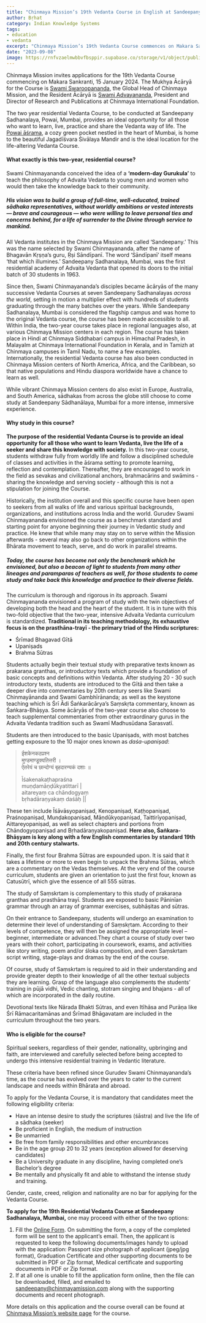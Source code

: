 ```yaml
---
title: "Chinmaya Mission’s 19th Vedanta Course in English at Sandeepany Sadhanalaya, Mumbai Part One: An Overview"
author: Bṛhat
category: Indian Knowledge Systems
tags: 
- education 
- vedanta
excerpt: "Chinmaya Mission’s 19th Vedanta Course commences on Makara Sankranti, 15 January 2024. The two-year residential course  provides an ideal opportunity for all those who want to learn, live, and practice Vedāntā."
date: "2023-09-08"
image: https://rnfvzaelmwbbvfbsppir.supabase.co/storage/v1/object/public/brhatwebsite/05dhiti/chinmayavedantacoursepartone.webp
---
```


Chinmaya Mission invites applications for the 19th Vedanta Course commencing on Makara Sankranti, 15 January 2024. The Mukhya Ācāryā for the Course is [Swami Swaroopananda](https://www.chinmayamission.com/who-we-are/swami-swaroopananda/), the Global Head of Chinmaya Mission, and the Resident Ācāryā is [Swami Advayananda](https://www.chinmayamission.com/who-we-are/acharyas/swami-advayananda/), President and Director of Research and Publications at Chinmaya International Foundation. 

The two year residential Vedanta Course, to be conducted at Sandeepany Sadhanalaya, Powai, Mumbai, provides an ideal opportunity for all those who want to learn, live, practice and share the Vedanta way of life. The [Powai āśrama](https://sandeepany.chinmayamission.com/photo-gallery/), a cozy green pocket nestled in the heart of Mumbai, is home to the beautiful Jagadīśvara Śivālaya Mandir and is the ideal location for the life-altering Vedanta Course.

#### What exactly is this two-year, residential course?

Swami Chinmayananda conceived the idea of a **‘modern-day Gurukula’** to teach the philosophy of Advaita Vedanta to young men and women who would then take the knowledge back to their community. 

##### His vision was to build a group of full-time, well-educated, trained sādhaka representatives, without worldly ambitions or vested interests — brave and courageous — who were willing to leave personal ties and concerns behind, for a life of surrender to the Divine through service to mankind.

All Vedanta institutes in the Chinmaya Mission are called ‘Sandeepany.’ This was the name selected by Swami Chinmayananda, after the name of Bhagavān Kṛṣṇa’s guru, Ṛṣi Sāndīpanī. The word ‘Sāndīpanī’ itself means ‘that which illumines.’ Sandeepany Sadhanalaya, Mumbai, was the first residential academy of Advaita Vedanta that opened its doors to the initial batch of 30 students in 1963. 

Since then, Swami Chinmayananda’s disciples became ācāryās of the many successive Vedanta Courses at seven Sandeepany Sadhanalayas _across the world_, setting in motion a multiplier effect with hundreds of students graduating through the many batches over the years. While Sandeepany Sadhanalaya, Mumbai is considered the flagship campus and was home to the original Vedanta course, the course has been made accessible to all. Within India, the two-year course takes place in regional languages also, at various Chinmaya Mission centers in each region. The course has taken place in Hindi at Chinmaya Siddhabari campus in Himachal Pradesh, in Malayalm at Chinmaya International Foundation in Kerala, and in Tamizh at Chinmaya campuses in Tamil Nadu, to name a few examples. Internationally, the residential Vedanta course has also been conducted in Chinmaya Mission centers of North America, Africa, and the Caribbean, so that native populations and Hindu diaspora worldwide have a chance to learn as well. 

While vibrant Chinmaya Mission centers do also exist in Europe, Australia, and South America, sādhakas from across the globe still choose to come study at Sandeepany Sādhanālaya, Mumbai for a more intense, immersive experience.

#### Why study in this course? 

**The purpose of the residential Vedanta Course is to provide an ideal opportunity for all those who want to learn Vedanta, live the life of a seeker and share this knowledge with society.** In this two-year course, students withdraw fully from worldly life and follow a disciplined schedule of classes and activities in the āśrama setting to promote learning, reflection and contemplation. Thereafter, they are encouraged to work in the field as sevakas and civilizational anchors, brahmacārins and swāmins - sharing the knowledge and serving society - although this is not a stipulation for joining the Course. 

Historically, the institution overall and this specific course have been open to seekers from all walks of life and various spiritual backgrounds, organizations, and institutions across India and the world. Gurudev Swami Chinmayananda envisioned the course as a benchmark standard and starting point for anyone beginning their journey in Vedantic study and practice. He knew that while many may stay on to serve within the Mission afterwards - several may also go back to other organizations within the Bhārata movement to teach, serve, and do work in parallel streams. 

##### Today, the course has become not only the benchmark which he envisioned, but also a beacon of light to students from many other lineages and _paramparas_ of teachers as well, for those students to come study and take back this knowledge and practice to their diverse fields.

The curriculum is thorough and rigorous in its approach. Swami Chinmayananda envisioned a program of study with the twin objectives of developing both the head and the heart of the student. It is in tune with this two-fold objective that the two-year, intensive Advaita Vedanta curriculum is standardized. **Traditional in its teaching methodology, its exhaustive focus is on the prasthāna-trayī - the primary triad of the Hindu scriptures:**

* Śrīmad Bhagavad Gītā
* Upaniṣads
* Brahma Sūtras

Students actually begin their textual study with preparative texts known as prakaraṇa granthas, or introductory texts which provide a foundation of basic concepts and definitions within Vedanta. After studying 20 - 30 such introductory texts, students are introduced to the Gītā and then take a deeper dive into commentaries by 20th century seers like Swami Chinmayānanda and Swami Gambhīrānanda; as well as the keystone teaching which is Śrī Ādi Śaṅkarācārya’s Saṃskṛta commentary, known as Śaṅkara-Bhāṣya. Some ācāryās of the two-year course also choose to teach supplemental commentaries from other extraordinary gurus in the Advaita Vedanta tradition such as Swamī Madhusūdana Sarasvatī.

Students are then introduced to the basic Upaniṣads, with most batches getting exposure to the 10 major ones known as _daśa-upaniṣad_:

>ईशकेनकठप्रश्न  
>मुण्डमाण्डूक्यतित्तरी ।  
>ऐतरेयं च छान्दोग्यं 
>बृहदारण्यकं दशाः ॥  
>
>Īśakenakaṭhapraśna  
>muṇḍamāṇḍūkyatittarī |  
>aitareyaṃ ca chāndogyaṃ   
>bṛhadāraṇyakaṃ daśāḥ ||

These ten include Īśāvāsyopaniṣad, Kenopaniṣad, Kaṭḥopaniṣad, Praśnopaniṣad, Munḍakopaniṣad, Māṇdūkyopaniṣad, Taittirīyopaniṣad, Aittareyopaniṣad, as well as select chapters and portions from Chāndogyopaniṣad and Bṛhadāraṇyakopaniṣad. **Here also, Śaṅkara-Bhāṣyam is key along with a few English commentaries by standard 19th and 20th century stalwarts.**

Finally, the first four Brahma Sūtras are expounded upon. It is said that it takes a lifetime or more to even begin to unpack the Brahma Sūtras, which are a commentary on the Vedas themselves. At the very end of the course curriculum, students are given an orientation to just the first four, known as Catusūtrī, which give the essence of all 555 sūtras. 

The study of Saṃskrtam is complementary to this study of prakaraṇa granthas and prasthāna trayī. Students are exposed to basic Pāninīan grammar through an array of grammar exercises, subhāṣitas and sūtras. 

On their entrance to Sandeepany, students will undergo an examination to determine their level of understanding of Saṃskṛtam. According to their levels of competence, they will then be assigned the appropriate level – beginner, intermediate or advanced.They chart a course of study over two years with their cohort, participating in coursework, exams, and activities like story writing, poem and/or śloka composition, and even Saṃskrtam script writing, stage-plays and dramas by the end of the course.

Of course, study of Saṃskrtam is required to aid in their understanding and provide greater depth to their knowledge of all the other textual subjects they are learning. Grasp of the language also complements the students’ training in pūjā vidhi, Vedic chanting, stotram singing and bhajans - all of which are incorporated in the daily routine. 

Devotional texts like Nārada Bhakti Sūtras, and even Itīhāsa and Purāṇa like Śrī Rāmacaritamānas and Śrīmad Bhāgavatam are included in the curriculum throughout the two years. 

#### Who is eligible for the course?

Spiritual seekers, regardless of their gender, nationality, upbringing and faith, are interviewed and carefully selected before being accepted to undergo this intensive residential training in Vedantic literature. 

These criteria have been refined since Gurudev Swami Chinmayananda’s time, as the course has evolved over the years to cater to the current landscape and needs within Bhārata and abroad. 

To apply for the Vedanta Course, it is mandatory that candidates meet the following eligibility criteria:

* Have an intense desire to study the scriptures (śāstra) and live the life of a sādhaka (seeker)
* Be proficient in English, the medium of instruction
* Be unmarried
* Be free from family responsibilities and other encumbrances
* Be in the age group 20 to 32 years (exception allowed for deserving candidates)
* Be a University graduate in any discipline, having completed one’s Bachelor’s degree
* Be mentally and physically fit and able to withstand the intense study and training.

Gender, caste, creed, religion and nationality are no bar for applying for the Vedanta Course.

**To apply for the 19th Residential Vedanta Course at Sandeepany Sadhanalaya, Mumbai,** one may proceed with either of the two options:

1. Fill the [Online Form](https://cvforms.chinmayamission.com/ChinmayaMission/form/ApplicationFormForVedantaCourse/formperma/5HU6c_AJhEyYkejxtsYQCx-K6VZLprLtkClx-mTzhLg). On submitting the form, a copy of the completed form will be sent to the applicant’s email. Then, the applicant is requested to keep the following documents/images handy to upload with the application: Passport size photograph of applicant (jpeg/jpg format), Graduation Certificate and other supporting documents to be submitted in PDF or Zip format, Medical certificate and supporting documents in PDF or Zip format.
2.  If at all one is unable to fill the application form online, then the file can be downloaded, filled, and emailed to [sandeepany@chinmayamission.com](https://mail.google.com/mail/?view=cm&fs=1&tf=1&to=sandeepany@chinmayamission.com) along with the supporting documents and recent photograph.

More details on this application and the course overall can be found at [Chinmaya Mission’s website page](https://sandeepany.chinmayamission.com/?gclid=CjwKCAjw3dCnBhBCEiwAVvLcuxShzSFdQ3wGk-6mffnJekDkvwUuCz0W-iQvnvBSJoY0GhFVJ8qHmRoCz88QAvD_BwE) for the course.

